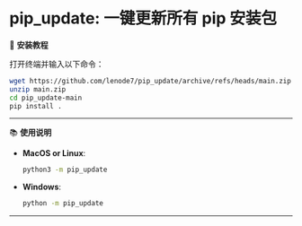 # pip_update: 一键更新所有 pip 安装包

📖 **安装教程**

打开终端并输入以下命令：

   ```bash
   wget https://github.com/lenode7/pip_update/archive/refs/heads/main.zip
   unzip main.zip
   cd pip_update-main
   pip install .
   ```

---

📚 **使用说明**

- **MacOS or Linux**:
  ```bash
  python3 -m pip_update
  ```

- **Windows**:
  ```bash
  python -m pip_update
  ```

---

